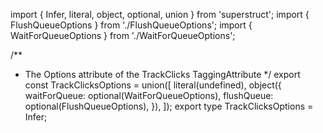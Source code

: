 import { Infer, literal, object, optional, union } from 'superstruct';
import { FlushQueueOptions } from './FlushQueueOptions';
import { WaitForQueueOptions } from './WaitForQueueOptions';

/**
 * The Options attribute of the TrackClicks TaggingAttribute
 */
export const TrackClicksOptions = union([
  literal(undefined),
  object({
    waitForQueue: optional(WaitForQueueOptions),
    flushQueue: optional(FlushQueueOptions),
  }),
]);
export type TrackClicksOptions = Infer<typeof TrackClicksOptions>;
